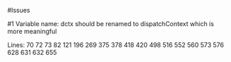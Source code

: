 #Issues

#1 
Variable name: dctx 
should be renamed to dispatchContext which is more meaningful

Lines:
70 72 73 82 121 196 269 375 378 418 420 498 516 552 560 573 576 628 631 632 655 


